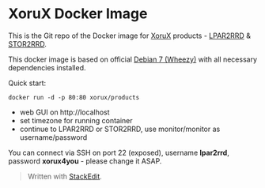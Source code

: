 # XoruX Docker Image
This is the Git repo of the Docker image for [XoruX](http://www.xorux.com) products - [LPAR2RRD](http://www.lpar2rrd.com) & [STOR2RRD](http://www.stor2rrd.com).

This docker image is based on official [Debian 7 (Wheezy)](https://hub.docker.com/_/debian) with all necessary dependencies installed.

Quick start:

    docker run -d -p 80:80 xorux/products

 - web GUI on http://localhost
 - set timezone for running container
 - continue to LPAR2RRD or STOR2RRD, use monitor/monitor as username/password

You can connect via SSH on port 22 (exposed), username **lpar2rrd**, password **xorux4you** - please change it ASAP.

> Written with [StackEdit](https://stackedit.io/).
